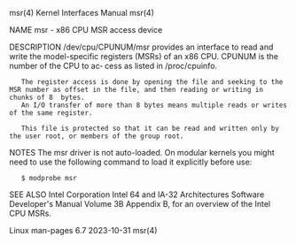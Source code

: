 msr(4)								   Kernel Interfaces Manual								msr(4)

NAME
       msr - x86 CPU MSR access device

DESCRIPTION
       /dev/cpu/CPUNUM/msr  provides an interface to read and write the model-specific registers (MSRs) of an x86 CPU.	CPUNUM is the number of the CPU to ac‐
       cess as listed in /proc/cpuinfo.

       The register access is done by opening the file and seeking to the MSR number as offset in the file, and then reading or writing in chunks of 8	bytes.
       An I/O transfer of more than 8 bytes means multiple reads or writes of the same register.

       This file is protected so that it can be read and written only by the user root, or members of the group root.

NOTES
       The msr driver is not auto-loaded.  On modular kernels you might need to use the following command to load it explicitly before use:

	   $ modprobe msr

SEE ALSO
       Intel Corporation Intel 64 and IA-32 Architectures Software Developer's Manual Volume 3B Appendix B, for an overview of the Intel CPU MSRs.

Linux man-pages 6.7							  2023-10-31									msr(4)
